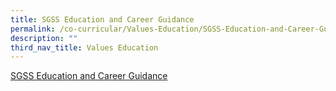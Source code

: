 ```yaml
---
title: SGSS Education and Career Guidance
permalink: /co-curricular/Values-Education/SGSS-Education-and-Career-Guidance/
description: ""
third_nav_title: Values Education
---
```


[SGSS Education and Career Guidance](https://sites.google.com/moe.edu.sg/2021sgsssec4and5/home)
